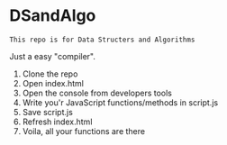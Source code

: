 # DSandAlgo

	This repo is for Data Structers and Algorithms

Just a easy "compiler".

1. Clone the repo
2. Open index.html
3. Open the console from developers tools
4. Write you'r JavaScript functions/methods in script.js
5. Save script.js
6. Refresh index.html
7. Voila, all your functions are there